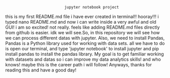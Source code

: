                              jupyter notebook project


this is my first README.md file i have ever created in terminal!! hooray!!! i typed nano README.md and now 
i can write inside a very awful and old GUI! i am so excited! not really. feels like adding README.md files
directly from github is easier. idk we will see.So, in this repository we will see how we can process
different datas with jupyter. Also, we need to install Pandas, Pandas is a Python library used for
 working with data sets. all we have to do is open our terminal, and type 'jupyter notebook' to install jupyter
 and pip install pandas to install the pandas library. My goal is to get familiar working with datasets and
datas so i can improve my data analytics skills! and who knows! maybe this is the career path i will follow! Anyways, thanks for reading this and have a good day!
